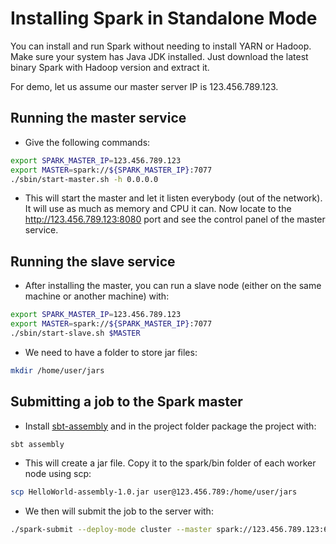 # Installing Spark in Standalone Mode

You can install and run Spark without needing to install YARN or Hadoop. Make sure your system has Java JDK installed. Just download the latest binary Spark with Hadoop version and extract it.

For demo, let us assume our master server IP is 123.456.789.123.

## Running the master service

* Give the following commands:

```bash
export SPARK_MASTER_IP=123.456.789.123
export MASTER=spark://${SPARK_MASTER_IP}:7077
./sbin/start-master.sh -h 0.0.0.0
```

* This will start the master and let it listen everybody (out of the network). It will use as much as memory and CPU it can. Now locate to the http://123.456.789.123:8080 port and see the control panel of the master service.

## Running the slave service

* After installing the master, you can run a slave node (either on the same machine or another machine) with:

```bash
export SPARK_MASTER_IP=123.456.789.123
export MASTER=spark://${SPARK_MASTER_IP}:7077
./sbin/start-slave.sh $MASTER
```

* We need to have a folder to store jar files:

```bash
mkdir /home/user/jars
```

## Submitting a job to the Spark master

* Install [sbt-assembly](https://github.com/sbt/sbt-assembly) and in the project folder package the project with:

```bash
sbt assembly
```

* This will create a jar file. Copy it to the spark/bin folder of each worker node using scp:
```bash
scp HelloWorld-assembly-1.0.jar user@123.456.789:/home/user/jars
```

* We then will submit the job to the server with:

```bash
./spark-submit --deploy-mode cluster --master spark://123.456.789.123:6066 --class HelloWorld /home/user/jars/HelloWorld-assembly-1.0.jar
```
